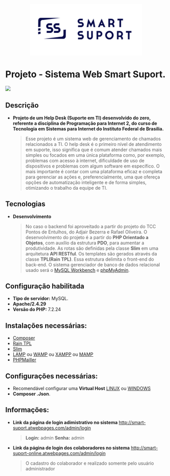 <center><img src="logo.png" width="350"></center>

# Projeto - Sistema Web Smart Suport.

[![](https://img.shields.io/pypi/status/ok)](https://travis-ci.org/joemccann/dillinger)
## Descrição

- **Projeto de um Help Desk (Suporte em TI) desenvolvido do zero, referente a disciplina de Programação para Internet 2, do curso de Tecnologia em Sistemas para Internet do Instituto Federal de Brasilia.**
    >Esse projeto é um sistema web de gerenciamento de chamados relacionados a TI. O help desk é o primeiro nível de atendimento em
    suporte, isso significa que é comum atender chamados mais simples ou focados em uma única plataforma como, por exemplo, problemas com
    acesso à internet, dificuldade de uso de dispositivos e problemas com algum software em específico. O mais importante é contar com uma plataforma  eficaz e completa para gerenciar as ações e, preferencialmente, uma que ofereça opções de automatização inteligente e de forma simples, otimizando o trabalho da equipe de TI.

## Tecnologias
- **Desenvolvimento**
    >No caso o backend foi aproveitado a partir do projeto do TCC Pontos de Entulhos, do Adjair Bezerra e Rafael Oliveira.
    O desenvolvimento do projeto é a partir do **PHP Orientado a Objetos**, com auxílio da estrutura **PDO**, para aumentar a produtividade. 
    As rotas são definidas pela classe **Slim** em uma arquitetura **API RESTful**.
    Os templates são gerados através da  classe **TPL(Rain TPL)**.
    Essa estrutura delimita o front-end do back-end.
    O sistema gerenciador de banco de dados relacional usado será o [MySQL Workbench](https://www.mysql.com/products/workbench/) e [phpMyAdmin](https://www.phpmyadmin.net/).

## Configuração habilitada

- **Tipo de servidor:** MySQL.
- **Apache/2.4.29**
- **Versão do PHP:** 7.2.24

  
 ## Instalações necessárias:

- [Composer](https://github.com/composer/composer)
- [Rain TPL](https://github.com/feulf/raintpl3)
- [Slim](https://www.slimframework.com/)
- [LAMP](https://www.techtudo.com.br/dicas-e-tutoriais/noticia/2012/11/como-instalar-lamp-no-linux.html) ou [WAMP](https://www.techtudo.com.br/tudo-sobre/wampserver.html) ou [XAMPP]() ou [MAMP](https://www.apachefriends.org/pt_br/index.html)
- [PHPMailler](https://github.com/PHPMailer/PHPMailer)

 ## Configurações necessárias:

- Recomendável configurar uma **Virtual Host** [LINUX](https://odesenvolvedor.com.br/como-configurar-um-dominio-com-lamp-linux-apache-mysql-php.html) ou [WINDOWS](https://hcode.com.br/blog/como-configurar-apache-virtual-hosts-no-windows)
- **Composer .Json**.

## Informações: 

- **Link da página de login adimistrativo no sistema** http://smart-suport.atwebpages.com/admin/login
     >**Login:** admin
    **Senha:** admin

- **Link da página de login dos colaboradores no sistema**  http://smart-suport-online.atwebpages.com/admin/login
    >O cadastro do colaborador e realizado somente pelo usuário administrador 


